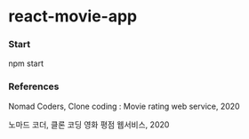 # react-movie-app

### Start
  npm start

### References
Nomad Coders, Clone coding : Movie rating web service, 2020

노마드 코더, 클론 코딩 영화 평점 웹서비스, 2020
